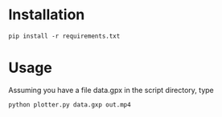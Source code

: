 # Installation

```
pip install -r requirements.txt
```

# Usage

Assuming you have a file data.gpx in the script directory, type

```
python plotter.py data.gxp out.mp4
```
